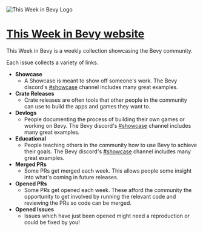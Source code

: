 <picture>
    <source srcset="https://raw.githubusercontent.com/rust-adventure/thisweekinbevy/main/docs/logos/this-week-in-bevyopengraph-dark.png" media="(prefers-color-scheme: dark)">
    <img src="https://raw.githubusercontent.com/rust-adventure/thisweekinbevy/main/docs/logos/this-week-in-bevyopengraph-light.png" alt="This Week in Bevy Logo">
</picture>

# [This Week in Bevy website](https://thisweekinbevy.com)

This Week in Bevy is a weekly collection showcasing the Bevy community.

Each issue collects a variety of links.

- **Showcase**
  - A Showcase is meant to show off someone's work. The Bevy discord's [#showcase](https://discord.com/channels/691052431525675048/692648638823923732) channel includes many great examples.
- **Crate Releases**
  - Crate releases are often tools that other people in the community can use to build the apps and games they want to.
- **Devlogs**
  - People documenting the process of building their own games or working on Bevy. The Bevy discord's [#showcase](https://discord.com/channels/691052431525675048/811674847767167027) channel includes many great examples.
- **Educational**
  - People teaching others in the community how to use Bevy to achieve their goals. The Bevy discord's [#showcase](https://discord.com/channels/691052431525675048/743378150838370304) channel includes many great examples.
- **Merged PRs**
  - Some PRs get merged each week. This allows people some insight into what's coming in future releases.
- **Opened PRs**
  - Some PRs get opened each week. These afford the community the opportunity to get involved by running the relevant code and reviewing the PRs so code can be merged.
- **Opened Issues**
  - Issues which have just been opened might need a reproduction or could be fixed by you!
